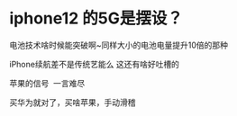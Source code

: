 # iphone12 的5G是摆设？


电池技术啥时候能突破啊~同样大小的电池电量提升10倍的那种

iPhone续航差不是传统艺能么 这还有啥好吐槽的

苹果的信号&nbsp;&nbsp;一言难尽<img src="static/image/smiley/yct/003.gif" smilieid="50" border="0" alt="" />

买华为就对了，买啥苹果，手动滑稽
